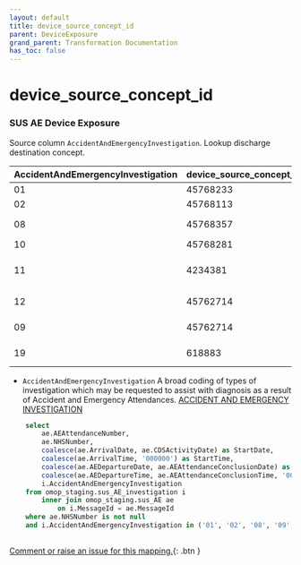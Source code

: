 ```yaml
---
layout: default
title: device_source_concept_id
parent: DeviceExposure
grand_parent: Transformation Documentation
has_toc: false
---
```

# device_source_concept_id
### SUS AE Device Exposure
Source column  `AccidentAndEmergencyInvestigation`.
Lookup discharge destination concept.


|AccidentAndEmergencyInvestigation|device_source_concept_id|notes|
|------|-----|-----|
|01|45768233|X-ray|
|02|45768113|Electrocardiograph|
|08|45768357|Microscope (histology)|
|10|45768281|Ultrasound|
|11|4234381|Magnetic Resonance Imaging (MRI)|
|12|45762714|Computerised Tomography (CT)|
|09|45762714|Computerised Tomography (CT)|
|19|618883|Blood culture bottle|


* `AccidentAndEmergencyInvestigation` A broad coding of types of investigation which may be requested to assist with diagnosis as a result of Accident and Emergency Attendances. [ACCIDENT AND EMERGENCY INVESTIGATION]()

```sql
	select
		ae.AEAttendanceNumber,
		ae.NHSNumber,
		coalesce(ae.ArrivalDate, ae.CDSActivityDate) as StartDate,
		coalesce(ae.ArrivalTime, '000000') as StartTime,
		coalesce(ae.AEDepartureDate, ae.AEAttendanceConclusionDate) as EndDate,
		coalesce(ae.AEDepartureTime, ae.AEAttendanceConclusionTime, '000000') as EndTime,
		i.AccidentAndEmergencyInvestigation
	from omop_staging.sus_AE_investigation i
		inner join omop_staging.sus_AE ae
			on i.MessageId = ae.MessageId
	where ae.NHSNumber is not null
	and i.AccidentAndEmergencyInvestigation in ('01', '02', '08', '09', '10', '11', '12', '19')
	
```


[Comment or raise an issue for this mapping.](https://github.com/answerdigital/oxford-omop-data-mapper/issues/new?title=OMOP%20DeviceExposure%20table%20device_source_concept_id%20field%20SUS%20AE%20Device%20Exposure%20mapping){: .btn }
